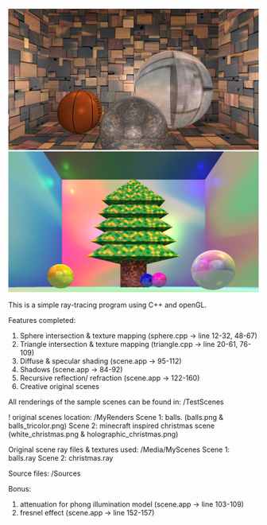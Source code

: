 ![Image of Ray-Tracing Balls](https://github.com/CestLucas/Ray-Tracing/blob/master/MyRenders/balls.png)
![Image of Ray-Tracing Balls](https://github.com/CestLucas/Ray-Tracing/blob/master/MyRenders/holographic_christmas.png)

This is a simple ray-tracing program using C++ and openGL.

Features completed:
1. Sphere intersection & texture mapping (sphere.cpp -> line 12-32, 48-67)
2. Triangle intersection & texture mapping (triangle.cpp -> line 20-61, 76-109)
3. Diffuse & specular shading (scene.app -> 95-112)
4. Shadows (scene.app -> 84-92)
5. Recursive reflection/ refraction (scene.app -> 122-160)
7. Creative original scenes


All renderings of the sample scenes can be found in:
/TestScenes

! original scenes location: /MyRenders
Scene 1: balls. (balls.png & balls_tricolor.png)
Scene 2: minecraft inspired christmas scene (white_christmas.png & holographic_christmas.png)

Original scene ray files & textures used: /Media/MyScenes
Scene 1: balls.ray
Scene 2: christmas.ray

Source files: /Sources

Bonus:
1. attenuation for phong illumination model (scene.app -> line 103-109)
2. fresnel effect (scene.app -> line 152-157)
